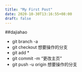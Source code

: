 ```yaml
---
title: "My First Post"
date: 2020-10-30T13:16:55+08:00
draft: false
---
```

##dajiahao

* git branch -a
* git checkout 想要操作的分支
* git add *
* git commit -m “更改主页”
* git push -u origin 想要操作的分支
